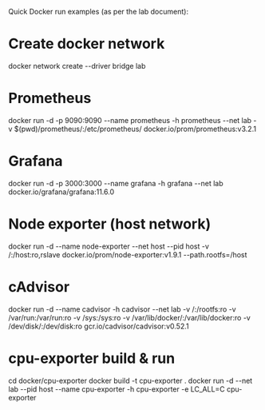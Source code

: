 Quick Docker run examples (as per the lab document):

# Create docker network
docker network create --driver bridge lab

# Prometheus
docker run -d -p 9090:9090 --name prometheus -h prometheus --net lab -v $(pwd)/prometheus/:/etc/prometheus/ docker.io/prom/prometheus:v3.2.1

# Grafana
docker run -d -p 3000:3000 --name grafana -h grafana --net lab docker.io/grafana/grafana:11.6.0

# Node exporter (host network)
docker run -d --name node-exporter --net host --pid host -v /:/host:ro,rslave docker.io/prom/node-exporter:v1.9.1 --path.rootfs=/host

# cAdvisor
docker run -d --name cadvisor -h cadvisor --net lab -v /:/rootfs:ro -v /var/run:/var/run:ro -v /sys:/sys:ro -v /var/lib/docker/:/var/lib/docker:ro -v /dev/disk/:/dev/disk:ro gcr.io/cadvisor/cadvisor:v0.52.1

# cpu-exporter build & run
cd docker/cpu-exporter
docker build -t cpu-exporter .
docker run -d --net lab --pid host --name cpu-exporter -h cpu-exporter -e LC_ALL=C cpu-exporter
